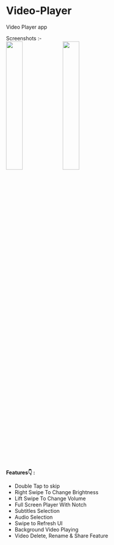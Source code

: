# Video-Player
Video Player app

Screenshots :-
</br>
<img src="https://github.com/manjeetdeswal/Video-Player/blob/master/app/release/1.png" width=30% height=30%/>
<img src="https://github.com/manjeetdeswal/Video-Player/blob/master/app/release/2.png" width=30% height=30%/>
</br>
 <b>Features👇 : </b>
<ul>
<li>Double Tap to skip
<li>Right Swipe To Change Brightness
<li>Lift Swipe To Change Volume
<li>Full Screen Player With Notch 
<li>Subtitles Selection
<li>Audio Selection
<li>Swipe to Refresh UI
<li>Background Video Playing
<li>Video Delete, Rename & Share Feature
</ul>
